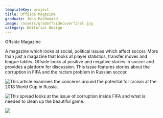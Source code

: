 ```yaml
---
templateKey: project
title: Offside Magazine
graduate: John MacDonald
image: /assets/gradoffsidecoverfinal.jpg
category: Editorial Design
---
```

Offside Magazine

A magazine which looks at social, political issues which affect soccer. More than just a magazine that looks at player statistics, transfer moves and league tables. Offside looks at positive and negative stories in soccer and provides a platform for discussion. This issue features stories about the corruption in FIFA and the racism problem in Russian soccer.

![This article examines the concerns around the potential for racism at the 2018 World Cup in Russia. ](/assets/russiagradfinal2.jpg)

![This spread looks at the issue of corruption inside FIFA and what is needed to clean up the beautiful game.](/assets/mafiagradafix.jpg)

![](/assets/mafiagradafix3.jpg)
